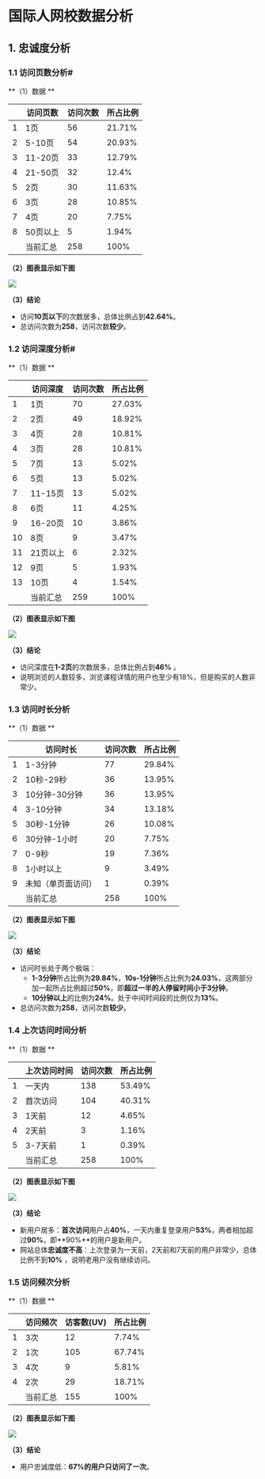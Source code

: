 # 国际人网校数据分析 #

## 1. 忠诚度分析 #

### 1.1 访问页数分析#

 **（1）数据 **  

|   | 访问页数  | 访问次数 | 所占比例 |
|---|-----------|----------|----------|
| 1 | 1页       | 56       | 21.71%   |
| 2 | 5-10页    | 54       | 20.93%   |
| 3 | 11-20页   | 33       | 12.79%   |
| 4 | 21-50页   | 32       | 12.4%    |
| 5 | 2页       | 30       | 11.63%   |
| 6 | 3页       | 28       | 10.85%   |
| 7 | 4页       | 20       | 7.75%    |
| 8 | 50页以上  | 5        | 1.94%    |
|   | 当前汇总  | 258      | 100%     |


**（2）图表显示如下图**   

![](http://img.hb.aicdn.com/df45a4a282cf062fc503e0f7c87dd837f67e83fe255a-KpZvnk_fw658)

**（3）结论**  
* 访问**10页以下**的次数居多，总体比例占到**42.64%**。
* 总访问次数为**258**，访问次数**较少**。

### 1.2 访问深度分析#
 **（1）数据 **  

 |    | 访问深度  | 访问次数 | 所占比例 |
 |----|-----------|----------|----------|
 | 1  | 1页       | 70       | 27.03%   |
 | 2  | 2页       | 49       | 18.92%   |
 | 3  | 4页       | 28       | 10.81%   |
 | 4  | 3页       | 28       | 10.81%   |
 | 5  | 7页       | 13       | 5.02%    |
 | 6  | 5页       | 13       | 5.02%    |
 | 7  | 11-15页   | 13       | 5.02%    |
 | 8  | 6页       | 11       | 4.25%    |
 | 9  | 16-20页   | 10       | 3.86%    |
 | 10 | 8页       | 9        | 3.47%    |
 | 11 | 21页以上  | 6        | 2.32%    |
 | 12 | 9页       | 5        | 1.93%    |
 | 13 | 10页      | 4        | 1.54%    |
 |    | 当前汇总  | 259      | 100%     |

**（2）图表显示如下图**   

![](http://img.hb.aicdn.com/c03b2717f2d4cffd87488b06a4efeb6788d20241208f-ZpH2mv_fw658)

**（3）结论**  
* 访问深度在**1-2页**的次数居多，总体比例占到**46%** 。
* 说明浏览的人数较多，浏览课程详情的用户也至少有18%，但是购买的人数非常少。

### 1.3 访问时长分析

**（1）数据 **   

|   | 访问时长           | 访问次数 | 所占比例 |
|---|--------------------|----------|----------|
| 1 | 1-3分钟            | 77       | 29.84%   |
| 2 | 10秒-29秒          | 36       | 13.95%   |
| 3 | 10分钟-30分钟      | 36       | 13.95%   |
| 4 | 3-10分钟           | 34       | 13.18%   |
| 5 | 30秒-1分钟         | 26       | 10.08%   |
| 6 | 30分钟-1小时       | 20       | 7.75%    |
| 7 | 0-9秒              | 19       | 7.36%    |
| 8 | 1小时以上          | 9        | 3.49%    |
| 9 | 未知（单页面访问） | 1        | 0.39%    |
|   | 当前汇总           | 258      | 100%     |


**（2）图表显示如下图**   

![](http://img.hb.aicdn.com/86df9d1bcb2e001d662f407b34a75464b66fc1bc2864-gLNDeE_fw658)

**（3）结论**  
* 访问时长处于两个极端：  
    * **1-3分钟**所占比例为**29.84%**，**10s-1分钟**所占比例为**24.03%**，这两部分加一起所占比例超过**50%**，即**超过一半的人停留时间小于3分钟**。  
    * **10分钟以上**的比例为**24%**。处于中间时间段的比例仅为**13%**。
* 总访问次数为**258**，访问次数**较少**。


### 1.4 上次访问时间分析

**（1）数据 **  

|   | 上次访问时间   | 访问次数 | 所占比例 |
|---|----------------|----------|----------|
| 1 | 一天内         | 138      | 53.49%   |
| 2 | 首次访问       | 104      | 40.31%   |
| 3 | 1天前          | 12       | 4.65%    |
| 4 | 2天前          | 3        | 1.16%    |
| 5 | 3-7天前        | 1        | 0.39%    |
|   | 当前汇总       | 258      | 100%     |


**（2）图表显示如下图**   

![](http://img.hb.aicdn.com/fb1dbc497d389b47f52856946e2f66421d369d0122da-Engy2m_fw658)

**（3）结论**  
* 新用户居多：**首次访问**用户占**40%**，一天内重复登录用户**53%**，两者相加超过**90%**，即**90%**的用户是新用户。
* 网站总体**忠诚度不高**：上次登录为一天前，2天前和7天前的用户非常少，总体比例不到**10%** ，说明老用户没有继续访问。

### 1.5 访问频次分析

**（1）数据 **  

|   | 访问频次   | 访客数(UV) | 所占比例 |
|---|------------|------------|----------|
| 1 | 3次        | 12         | 7.74%    |
| 2 | 1次        | 105        | 67.74%   |
| 3 | 4次        | 9          | 5.81%    |
| 4 | 2次        | 29         | 18.71%   |
|   | 当前汇总   | 155        | 100%     |

**（2）图表显示如下图**   

![](http://img.hb.aicdn.com/2279702a126db88ca2e76e277266e84aad8255af1dc9-nqdPZF_fw658)

**（3）结论**  
* 用户忠诚度低：**67%**的用户只访问了**一次**。

